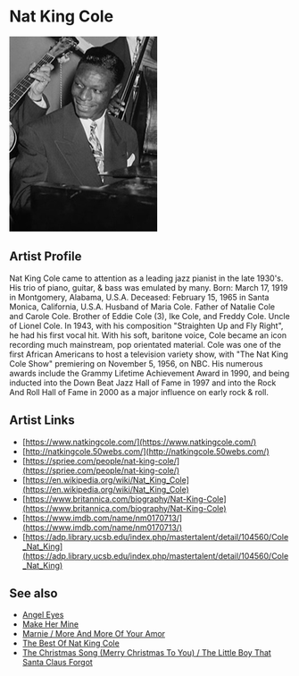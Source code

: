 # Nat King Cole

![](../../assets/artists/Nat_King_Cole.png)

## Artist Profile

Nat King Cole came to attention as a leading jazz pianist in the late 1930's. His trio of piano, guitar, & bass was emulated by many.
Born: March 17, 1919 in Montgomery, Alabama, U.S.A.
Deceased: February 15, 1965 in Santa Monica, California, U.S.A.
Husband of Maria Cole.
Father of Natalie Cole and Carole Cole.
Brother of Eddie Cole (3), Ike Cole, and Freddy Cole.
Uncle of Lionel Cole.
In 1943, with his composition "Straighten Up and Fly Right", he had his first vocal hit. With his soft, baritone voice, Cole became an icon recording much mainstream, pop orientated material. Cole was one of the first African Americans to host a television variety show, with "The Nat King Cole Show" premiering on November 5, 1956, on NBC.
 His numerous awards include the Grammy Lifetime Achievement Award in 1990, and being inducted into the Down Beat Jazz Hall of Fame in 1997 and into the Rock And Roll Hall of Fame in 2000 as a major influence on early rock & roll.

## Artist Links

- [https://www.natkingcole.com/](https://www.natkingcole.com/)
- [http://natkingcole.50webs.com/](http://natkingcole.50webs.com/)
- [https://spriee.com/people/nat-king-cole/](https://spriee.com/people/nat-king-cole/)
- [https://en.wikipedia.org/wiki/Nat_King_Cole](https://en.wikipedia.org/wiki/Nat_King_Cole)
- [https://www.britannica.com/biography/Nat-King-Cole](https://www.britannica.com/biography/Nat-King-Cole)
- [https://www.imdb.com/name/nm0170713/](https://www.imdb.com/name/nm0170713/)
- [https://adp.library.ucsb.edu/index.php/mastertalent/detail/104560/Cole_Nat_King](https://adp.library.ucsb.edu/index.php/mastertalent/detail/104560/Cole_Nat_King)


## See also

- [Angel Eyes](Angel_Eyes.md)
- [Make Her Mine](Make_Her_Mine.md)
- [Marnie / More And More Of Your Amor](Marnie_-_More_And_More_Of_Your_Amor.md)
- [The Best Of Nat King Cole](The_Best_Of_Nat_King_Cole.md)
- [The Christmas Song (Merry Christmas To You) / The Little Boy That Santa Claus Forgot](The_Christmas_Song_Merry_Christmas_To_You_-_The_Little_Boy_That_Santa_Claus_Forgot.md)
